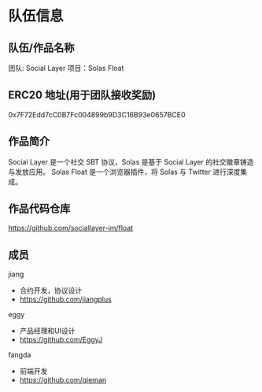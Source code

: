 # 队伍信息
## 队伍/作品名称
团队: Social Layer
项目：Solas Float

## ERC20 地址(用于团队接收奖励)
0x7F72Edd7cC0B7Fc004899b9D3C16B93e0657BCE0

## 作品简介
Social Layer 是一个社交 SBT 协议，Solas 是基于 Social Layer 的社交徽章铸造与发放应用。
Solas Float 是一个浏览器插件，将 Solas 与 Twitter 进行深度集成。

## 作品代码仓库
https://github.com/sociallayer-im/float

## 成员
jiang
- 合约开发，协议设计
- https://github.com/jiangplus

eggy
- 产品经理和UI设计
- https://github.com/EggyJ

fangda
- 前端开发
- https://github.com/qieman


